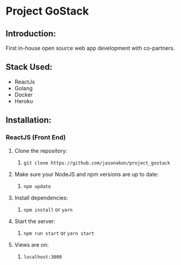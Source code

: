 # Project GoStack
## Introduction:
First in-house open source web app development with co-partners.
## Stack Used:
- ReactJs
- Golang
- Docker
- Heroku
## Installation:
### ReactJS (Front End)
1. Clone the repository:
   1. `git clone https://github.com/jasonakon/project_gostack`

2. Make sure your NodeJS and npm versions are up to date: 
   1. `npm update`

3. Install dependencies: 
   1. `npm install` or `yarn`

4. Start the server: 
   1. `npm run start` or `yarn start`

5. Views are on: 
   1. `localhost:3000`
